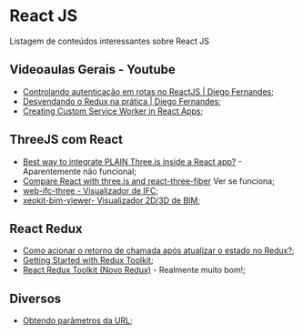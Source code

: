 # React JS

Listagem de conteúdos interessantes sobre React JS

## Videoaulas Gerais - Youtube

- [Controlando autenticação em rotas no ReactJS | Diego Fernandes](https://www.youtube.com/watch?v=sYe4r8WXGQg);
- [Desvendando o Redux na prática | Diego Fernandes](https://www.youtube.com/watch?v=u99tNt3TZf8);
- [Creating Custom Service Worker in React Apps](https://www.youtube.com/watch?v=9imIJfw8pLE);

## ThreeJS com React
- [Best way to integrate PLAIN Three.js inside a React app?](https://discourse.threejs.org/t/best-way-to-integrate-plain-three-js-inside-a-react-app/27049) - Aparentemente não funcional;
- [Compare React with three.js and react-three-fiber](https://dev.to/0xkoji/compare-react-with-three-js-and-react-three-fiber-32ij) Ver se funciona;
- [web-ifc-three - Visualizador de IFC](https://github.com/IFCjs/web-ifc-three);
- [xeokit-bim-viewer- Visualizador 2D/3D de BIM](https://github.com/xeokit/xeokit-bim-viewer);

## React Redux

- [Como acionar o retorno de chamada após atualizar o estado no Redux?](https://stackoverflow.com/questions/39524855/how-to-trigger-off-callback-after-updating-state-in-redux);
- [Getting Started with Redux Toolkit](https://redux-toolkit.js.org/introduction/getting-started);
- [React Redux Toolkit (Novo Redux)](https://www.youtube.com/watch?v=9zySeP5vH9c) - Realmente muito bom!;

## Diversos

- [Obtendo parâmetros da URL](https://karoldabrowski.com/blog/getting-parameters-from-url-in-a-react-application/);

